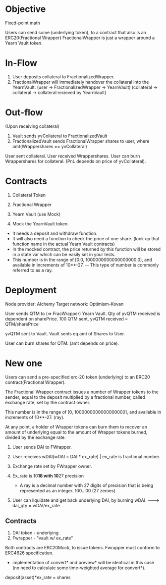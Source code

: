 # Objective
Fixed-point math

Users can send some (underlying token), to a contract that also is an ERC20(Fractional Wrapper)
FractionalWrapper is just a wrapper around a Yearn Vault token.



# In-Flow
1. User deposits collateral to FractionalizedWrapper.
2. FractionalWrapper will immediately handover the collateral into the YearnVault.
(user -> FractionalizedWrapper -> YearnVault)
(collateral -> collateral -> collateral:recieved by YearnVault)

# Out-flow 
(Upon receiving collateral)
1. Vault sends yvCollateral to FractionalizedVault
2. FractionalizedVault sends FractionalWrapper shares to user, where amt(Wrappershares == yvCollateral)

User sent collateral.
User received Wrappershares.
User can burn Wrappershares for collateral. (PnL depends on price of yvCollateral).


# Contracts
1. Collateral Token
2. Fractional Wrapper
3. Yearn Vault (use Mock)

1. Mock the YearnVault token. 
- It needs a deposit and withdraw function. 
- It will also need a function to check the price of one share. (look up that function name in the actual Yearn Vault contracts)
- In the mocked contract, the price returned by this function will be stored in a state var which can be easily set in your tests.
- This number is in the range of [0.0, 1000000000000000000.0), and available in increments of 10**-27. 
-- This type of number is commonly referred to as a ray.






# Deployment 
Node provider: Alchemy
Target network: Optimism-Kovan



User sends QTM to (=> FracWrapper) Yearn Vault.
    Qty of yvQTM received is dependent on sharePrice. 
    100 QTM sent, yvQTM received =  QTM/sharePrice

yvQTM sent to Vault.
Vault sents eq.amt of Shares to User.

User can burn shares for QTM. (amt depends on price).



# New one
Users can send a pre-specified erc-20 token (underlying) to an ERC20 contract(Fractional Wrapper).

The Fractional Wrapper contract issues a number of Wrapper tokens to the sender,
equal to the deposit multiplied by a fractional number, called exchange rate, set by the contract owner. 

This number is in the range of [0, 1000000000000000000], and available in increments of 10**-27. (ray).

At any point, a holder of Wrapper tokens can burn them to recover an amount of underlying equal to the amount of Wrapper tokens burned, divided by the exchange rate.

1. User sends DAI to FWrapper.
2. User receives wDAI(wDAI = DAI * ex_rate) | ex_rate is fractional number.  
3. Exchange rate set by FWrapper owner.
4. Ex_rate is 10**18 with 10**27 precision
    - A ray is a decimal number with 27 digits of precision that is being represented as an integer. 100...00 (27 zeroes)


5. User can liquidate and get back underlying DAI, by burning wDAI.
---> dai_qty = wDAI/ex_rate

## Contracts
1. DAI token - underlying
2. Fwrapper - "vault w/ ex_rate" 

Both contracts are ERC20Mock, to issue tokens. 
Fwrapper must conform to ERC4626 specification.
- implementation of convert* and preview* will be identical in this case (no need to calculate some time-weighted average for convert*).


deposit(asset)*ex_rate = shares